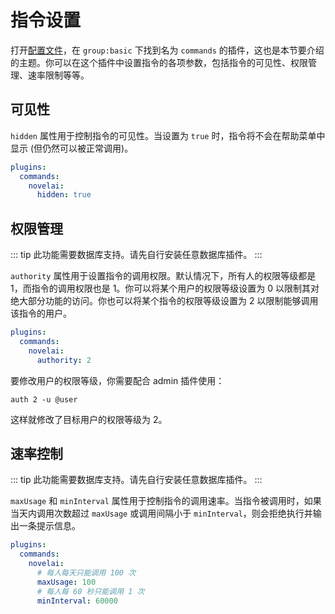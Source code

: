 # 指令设置

打开[配置文件](./config.md)，在 `group:basic` 下找到名为 `commands` 的插件，这也是本节要介绍的主题。你可以在这个插件中设置指令的各项参数，包括指令的可见性、权限管理、速率限制等等。

## 可见性

`hidden` 属性用于控制指令的可见性。当设置为 `true` 时，指令将不会在帮助菜单中显示 (但仍然可以被正常调用)。

```yaml {4}
plugins:
  commands:
    novelai:
      hidden: true
```

## 权限管理

::: tip
此功能需要数据库支持。请先自行安装任意数据库插件。
:::

`authority` 属性用于设置指令的调用权限。默认情况下，所有人的权限等级都是 1，而指令的调用权限也是 1。你可以将某个用户的权限等级设置为 0 以限制其对绝大部分功能的访问。你也可以将某个指令的权限等级设置为 2 以限制能够调用该指令的用户。

```yaml {4}
plugins:
  commands:
    novelai:
      authority: 2
```

要修改用户的权限等级，你需要配合 admin 插件使用：

```
auth 2 -u @user
```

这样就修改了目标用户的权限等级为 2。

## 速率控制

::: tip
此功能需要数据库支持。请先自行安装任意数据库插件。
:::

`maxUsage` 和 `minInterval` 属性用于控制指令的调用速率。当指令被调用时，如果当天内调用次数超过 `maxUsage` 或调用间隔小于 `minInterval`，则会拒绝执行并输出一条提示信息。

```yaml {4-7}
plugins:
  commands:
    novelai:
      # 每人每天只能调用 100 次
      maxUsage: 100
      # 每人每 60 秒只能调用 1 次
      minInterval: 60000
```
